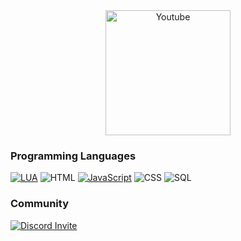 <div align="center"><img alt="Youtube" src="https://media.discordapp.net/attachments/901446802711142460/1062779777687224400/LN_Logo.gif" width="200px"></center></div>

### Programming Languages

[![LUA](https://img.shields.io/badge/-Lua-000?&logo=lua&logoColor=2C2D72)](https://github.com/lukman-nov?tab=repositories&q=&type=&language=lua)
![HTML](https://img.shields.io/badge/-HTML-000?&logo=html5)
[![JavaScript](https://img.shields.io/badge/-JavaScript-000?&logo=JavaScript&logoColor=ddc508)](https://github.com/lukman-nov?tab=repositories&q=&type=&language=javascript)
![CSS](https://img.shields.io/badge/-CSS-000?&logo=css3&logoColor=007ACC)
![SQL](https://img.shields.io/badge/-SQL-000?&logo=MySQL&logoColor=4479A1)

### Community
<p>
  <a href="https://discord.gg/BuACxn4XUw" title="Discord">
    <img alt="Discord Invite" src="https://discordapp.com/api/guilds/901445288881963059/widget.png?style=banner2">
  </a>
<!--   <a href="https://www.youtube.com/channel/UCCbuILiiNcuJsOb-sLM95oQ">
    <img alt="Youtube" src="https://upload.wikimedia.org/wikipedia/commons/thumb/b/b8/YouTube_Logo_2017.svg/2560px-YouTube_Logo_2017.svg.png" width="200px">
  </a> -->
</p>

